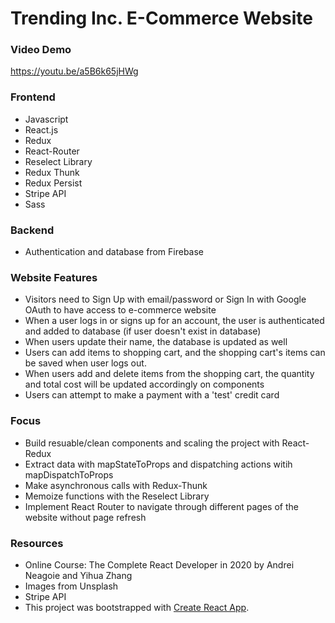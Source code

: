 # Trending Inc. E-Commerce Website

### Video Demo
https://youtu.be/a5B6k65jHWg

### Frontend 
* Javascript
* React.js
* Redux
* React-Router
* Reselect Library
* Redux Thunk
* Redux Persist
* Stripe API
* Sass

### Backend
* Authentication and database from Firebase

### Website Features
* Visitors need to Sign Up with email/password or Sign In with Google OAuth to have access to e-commerce website
* When a user logs in or signs up for an account, the user is authenticated and added to database (if user doesn't exist in database)
* When users update their name, the database is updated as well
* Users can add items to shopping cart, and the shopping cart's items can be saved when user logs out. 
* When users add and delete items from the shopping cart, the quantity and total cost will be updated accordingly on components
* Users can attempt to make a payment with a 'test' credit card


### Focus
* Build resuable/clean components and scaling the project with React-Redux
* Extract data with mapStateToProps and dispatching actions witih mapDispatchToProps 
* Make asynchronous calls with Redux-Thunk
* Memoize functions with the Reselect Library
* Implement React Router to navigate through different pages of the website without page refresh

### Resources
* Online Course: The Complete React Developer in 2020 by Andrei Neagoie and Yihua Zhang
* Images from Unsplash
* Stripe API
* This project was bootstrapped with [Create React App](https://github.com/facebook/create-react-app).
